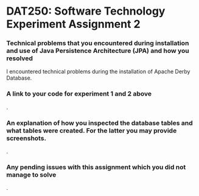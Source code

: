 # DAT250: Software Technology Experiment Assignment 2


### Technical problems that you encountered during installation and use of Java Persistence Architecture (JPA) and how you resolved
I encountered technical problems during the installation of Apache Derby Database. 

### A link to your code for experiment 1 and 2 above
.

### An explanation of how you inspected the database tables and what tables were created. For the latter you may provide screenshots.
.

### Any pending issues with this assignment which you did not manage to solve
.
